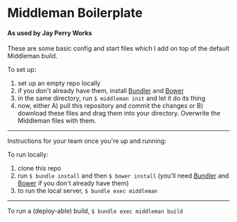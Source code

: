 # Middleman Boilerplate
#### As used by Jay Perry Works

These are some basic config and start files which I add on top of the default Middleman build. 

To set up:

1. set up an empty repo locally
2. if you don't already have them, install [Bundler](http://bundler.io) and [Bower](http://bower.io)
2. in the same directory, run `$ middleman init` and let it do its thing
3. now, either A) pull this repository and commit the changes or B) download these files and drag them into your directory. Overwrite the Middleman files with them.

----

Instructions for your team once you're up and running:

To run locally:

1. clone this repo
2. run `$ bundle install` and then `$ bower install` (you'll need [Bundler](http://bundler.io) and [Bower](http://bower.io) if you don't already have them)
3. to run the local server, `$ bundle exec middleman`

----

To run a (deploy-able) build, `$ bundle exec middleman build`